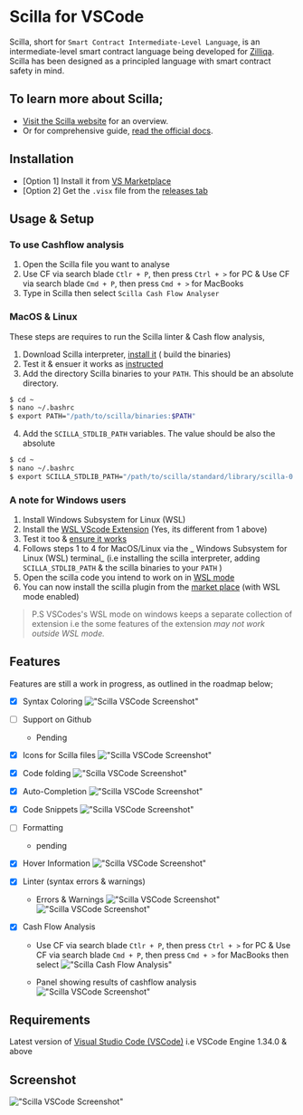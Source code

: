 # Scilla for VSCode

Scilla, short for `Smart Contract Intermediate-Level Language`, is an intermediate-level smart contract language being developed for [Zilliqa](https://zilliqa.com/). Scilla has been designed as a principled language with smart contract safety in mind.
‍
## To learn more about Scilla;
- [Visit the Scilla website](https://scilla-lang.org/) for an overview.
- Or for comprehensive guide, [read the official docs](https://scilla.readthedocs.io/en/latest/index.html).

## Installation 
- [Option 1] Install it from [VS Marketplace](https://marketplace.visualstudio.com/items?itemName=as1ndu.scilla)
- [Option 2]  Get the `.visx` file from the [releases tab](https://github.com/as1ndu/scilla/releases)

## Usage & Setup

### To use   Cashflow analysis
1. Open the Scilla file you want to analyse
2. Use CF via search blade `Ctlr + P`, then press `Ctrl + >` for PC &  Use CF via search blade `Cmd + P`, then press `Cmd + >` for MacBooks
3. Type in Scilla then select `Scilla Cash Flow Analyser`

### MacOS & Linux
These steps are requires to run the Scilla linter & Cash flow analysis, 

1. Download Scilla interpreter, [install it](https://github.com/Zilliqa/scilla) ( build the binaries)
2. Test it & ensuer it works as [instructed](https://github.com/Zilliqa/scilla/blob/master/INSTALL.md)
3. Add the directory Scilla binaries to your `PATH`. This should be an absolute directory.
```bash
$ cd ~
$ nano ~/.bashrc
$ export PATH="/path/to/scilla/binaries:$PATH"
```
4. Add the `SCILLA_STDLIB_PATH` variables. The value should be also the absolute 
```bash
$ cd ~
$ nano ~/.bashrc
$ export SCILLA_STDLIB_PATH="/path/to/scilla/standard/library/scilla-0.3.0/src/stdlib"
```

### A note for Windows users
1. Install Windows Subsystem for Linux (WSL)
2. Install the [WSL VScode Extension](https://marketplace.visualstudio.com/items?itemName=ms-vscode-remote.remote-wsl) (Yes, its different from 1 above)
3. Test it too & [ensure it works](https://code.visualstudio.com/docs/remote/wsl)
4. Follows steps 1 to 4 for MacOS/Linux via the _ Windows Subsystem for Linux (WSL) terminal_ (i.e installing the scilla interpreter, adding `SCILLA_STDLIB_PATH` & the scilla binaries to your `PATH` )
5. Open the scilla code you intend to work on in [WSL mode](https://code.visualstudio.com/docs/remote/wsl)
6. You can now install the scilla plugin from the [market place](https://marketplace.visualstudio.com/items?itemName=as1ndu.scilla) (with WSL mode enabled)

> P.S VSCodes's WSL mode on windows keeps a separate collection of extension i.e the some features of the extension _may not work outside WSL mode._


## Features

Features are still a work in progress, as outlined in the roadmap below;

- [X] Syntax Coloring
    !["Scilla VSCode Screenshot"](https://github.com/as1ndu/scilla/raw/master/img/syntax.jpg)

- [ ] Support on Github
    - Pending

- [X] Icons for Scilla files
    !["Scilla VSCode Screenshot"](https://github.com/as1ndu/scilla/raw/master/img/icons.jpg)

- [X] Code folding
    !["Scilla VSCode Screenshot"](https://github.com/as1ndu/scilla/raw/master/img/codefolding.jpg)

- [X] Auto-Completion
    !["Scilla VSCode Screenshot"](https://github.com/as1ndu/scilla/raw/master/img/autocomplete.jpg)

- [X] Code Snippets
    !["Scilla VSCode Screenshot"](https://github.com/as1ndu/scilla/raw/master/img/snippet.jpg)

- [ ] Formatting
    - pending

- [X] Hover Information
    !["Scilla VSCode Screenshot"](https://github.com/as1ndu/scilla/raw/master/img/hover.jpg)

- [x] Linter (syntax errors & warnings)
    - Errors & Warnings
    !["Scilla VSCode Screenshot"](https://github.com/as1ndu/scilla/raw/master/img/errs.jpg)
    !["Scilla VSCode Screenshot"](https://github.com/as1ndu/scilla/raw/master/img/warnings.jpg)

- [x] Cash Flow Analysis
    - Use CF via search blade `Ctlr + P`, then press `Ctrl + >` for PC &  Use CF via search blade `Cmd + P`, then press `Cmd + >` for MacBooks then select 
    !["Scilla Cash Flow Analysis"](https://github.com/as1ndu/scilla/raw/master/img/cfSearchblade.jpg)

    - Panel showing results of cashflow analysis
    !["Scilla VSCode Screenshot"](https://github.com/as1ndu/scilla/raw/master/img/cfwebview.jpg)


## Requirements

Latest version of [Visual Studio Code (VSCode)](https://code.visualstudio.com/) i.e VSCode Engine 1.34.0 & above

## Screenshot
!["Scilla VSCode Screenshot"](https://github.com/as1ndu/scilla/raw/master/img/screenshot.jpg)



